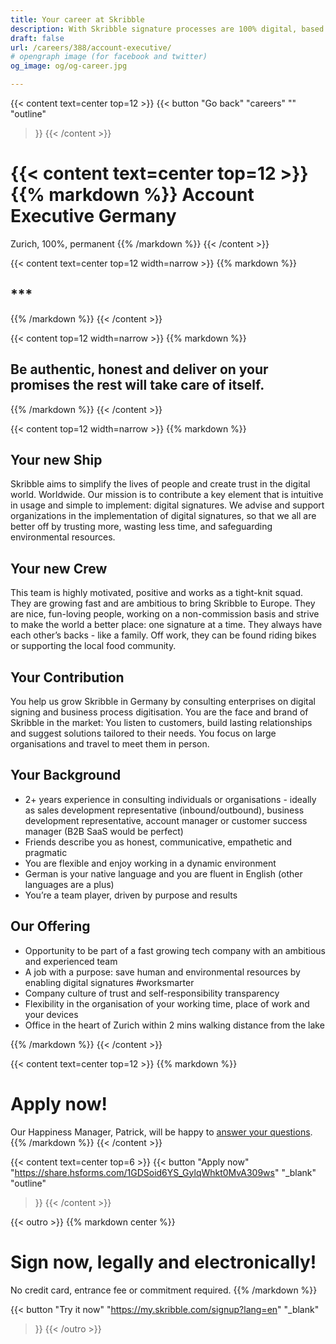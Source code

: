 ```yaml
---
title: Your career at Skribble
description: With Skribble signature processes are 100% digital, based on the qualified electronic signature “QES” - the e-signature, which is equivalent to your hand-written signature according to Swiss and EU law.
draft: false
url: /careers/388/account-executive/
# opengraph image (for facebook and twitter)
og_image: og/og-career.jpg

---
```


{{< content text=center top=12 >}}
{{< button
  "Go back"
  "careers"
  ""
  "outline"
>}}
{{< /content >}}

{{< content text=center top=12 >}}
{{% markdown %}}
Account Executive 
Germany
===============
Zurich, 100%, permanent
{{% /markdown %}}
{{< /content >}}

{{< content text=center top=12 width=narrow >}}
{{% markdown %}}
## ***
{{% /markdown %}}
{{< /content >}}

{{< content top=12 width=narrow >}}
{{% markdown %}}
## Be authentic, honest and deliver on your promises the rest will take care of itself. 
{{% /markdown %}}
{{< /content >}}

{{< content top=12 width=narrow >}}
{{% markdown %}}
## Your new Ship
Skribble aims to simplify the lives of people and create trust in the digital world. Worldwide. Our mission is to contribute a key element that is intuitive in usage and simple to implement: digital signatures. We advise and support organizations in the implementation of digital signatures, so that we all are better off by trusting more, wasting less time, and safeguarding environmental resources.

## Your new Crew
This team is highly motivated, positive and works as a tight-knit squad. They are growing fast and are ambitious to bring Skribble to Europe. They are nice, fun-loving people, working on a non-commission basis and strive to make the world a better place: one signature at a time. They always have each other’s backs - like a family. Off work, they can be found riding bikes or supporting the local food community.

## Your Contribution
You help us grow Skribble in Germany by consulting enterprises on digital signing and business process digitisation. You are the face and brand of Skribble in the market: You listen to customers, build lasting relationships and suggest solutions tailored to their needs. You focus on large organisations and travel to meet them in person.

## Your Background
- 2+ years experience in consulting individuals or organisations - ideally as sales development representative (inbound/outbound), business development representative, account manager or customer success manager (B2B SaaS would be perfect)
- Friends describe you as honest, communicative, empathetic and pragmatic
- You are flexible and enjoy working in a dynamic environment
- German is your native language and you are fluent in English (other languages are a plus)
- You’re a team player, driven by purpose and results

## Our Offering
- Opportunity to be part of a fast growing tech company with an ambitious and experienced team 
- A job with a purpose: save human and environmental resources by enabling digital signatures #worksmarter
- Company culture of trust and self-responsibility  transparency
- Flexibility in the organisation of your working time, place of work and your devices
- Office in the heart of Zurich within 2 mins walking distance from the lake

{{% /markdown %}}
{{< /content >}}

{{< content text=center top=12 >}}
{{% markdown %}}
# Apply now!
Our Happiness Manager, Patrick, will be happy 
to [answer your questions](https://help.skribble.com/kb-tickets/new).
{{% /markdown %}}
{{< /content >}}

{{< content text=center top=6 >}}
{{< button
  "Apply now"
  "https://share.hsforms.com/1GDSoid6YS_GylqWhkt0MvA309ws"
  "_blank"
  "outline"
>}}
{{< /content >}}

[//]: # (--------------------------------------------------------------------------------------------------------------)

{{< outro >}}
{{% markdown center %}}
# Sign now, legally and electronically!
No credit card, entrance fee or commitment required.
{{% /markdown %}}

{{< button
  "Try it now"
  "https://my.skribble.com/signup?lang=en"
  "_blank"
>}}
{{< /outro >}}
